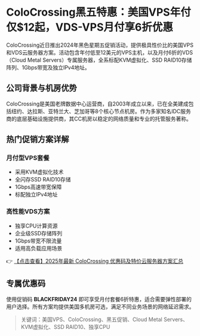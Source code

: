 # ColoCrossing黑五特惠：美国VPS年付仅$12起，VDS-VPS月付享6折优惠

ColoCrossing近日推出2024年黑色星期五促销活动，提供极具性价比的美国VPS和VDS云服务器方案。活动包含年付低至12美元的VPS主机，以及月付6折的VDS（Cloud Metal Servers）专属服务器，全系标配KVM虚拟化、SSD RAID10存储阵列、1Gbps带宽及独立IPv4地址。

## 公司背景与机房优势

ColoCrossing是美国老牌数据中心运营商，自2003年成立以来，已在全美建成包括纽约、达拉斯、亚特兰大、芝加哥等8个核心节点机房。作为多家知名IDC服务商的底层基础设施提供商，其CC机房以稳定的网络质量和专业的托管服务著称。

## 热门促销方案详解

### 月付型VPS套餐
- 采用KVM虚拟化技术
- 全闪存SSD RAID10存储
- 1Gbps高速带宽保障
- 标配独立IPv4地址

### 高性能VDS方案
- 独享CPU计算资源
- 企业级SSD存储阵列
- 1Gbps带宽不限流量
- 适用高负载应用场景

👉 [【点击查看】2025年最新 ColoCrossing 优惠码及特价云服务器方案汇总](https://bit.ly/ColoCrossing)

## 专属优惠码
使用促销码 **BLACKFRIDAY24** 即可享受月付套餐6折特惠，适合需要弹性部署的用户选择。所有方案均提供美国多机房可选，满足不同业务场景的网络延迟需求。

> 关键词：美国VPS、ColoCrossing、黑五促销、Cloud Metal Servers、KVM虚拟化、SSD RAID10、独享CPU